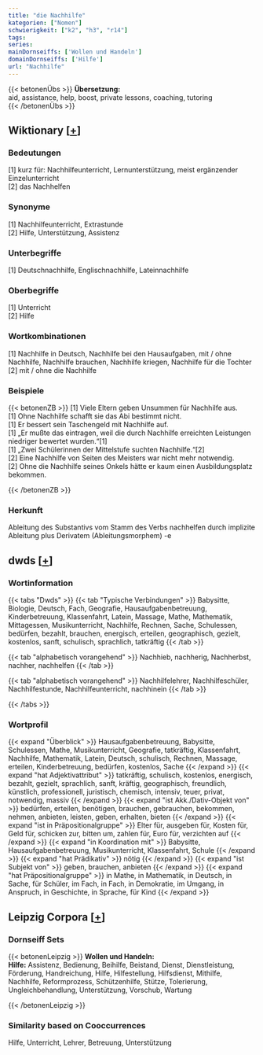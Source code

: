 ```yaml
---
title: "die Nachhilfe"
kategorien: ["Nomen"]
schwierigkeit: ["k2", "h3", "r14"]
tags:
series:
mainDornseiffs: ['Wollen und Handeln']
domainDornseiffs: ['Hilfe']
url: "Nachhilfe"
---
```


{{< betonenÜbs >}}
**Übersetzung:**  
aid, assistance, help, boost, private lessons, coaching, tutoring  
{{< /betonenÜbs >}}

## Wiktionary [[+](https://de.wiktionary.org/wiki/Nachhilfe)]

### Bedeutungen
[1] kurz für: Nachhilfeunterricht, Lernunterstützung, meist ergänzender Einzelunterricht  
[2] das Nachhelfen  

### Synonyme
[1] Nachhilfeunterricht, Extrastunde  
[2] Hilfe, Unterstützung, Assistenz  

### Unterbegriffe
[1] Deutschnachhilfe, Englischnachhilfe, Lateinnachhilfe  

### Oberbegriffe
[1] Unterricht  
[2] Hilfe  

### Wortkombinationen
[1] Nachhilfe in Deutsch, Nachhilfe bei den Hausaufgaben, mit / ohne Nachhilfe, Nachhilfe brauchen, Nachhilfe kriegen, Nachhilfe für die Tochter  
[2] mit / ohne die Nachhilfe  

### Beispiele
{{< betonenZB >}}
[1] Viele Eltern geben Unsummen für Nachhilfe aus.  
[1] Ohne Nachhilfe schafft sie das Abi bestimmt nicht.  
[1] Er bessert sein Taschengeld mit Nachhilfe auf.  
[1] „Er mußte das eintragen, weil die durch Nachhilfe erreichten Leistungen niedriger bewertet wurden.“[1]  
[1] „Zwei Schülerinnen der Mittelstufe suchten Nachhilfe.“[2]  
[2] Eine Nachhilfe von Seiten des Meisters war nicht mehr notwendig.  
[2] Ohne die Nachhilfe seines Onkels hätte er kaum einen Ausbildungsplatz bekommen.  

{{< /betonenZB >}}
### Herkunft
Ableitung des Substantivs vom Stamm des Verbs nachhelfen durch implizite Ableitung plus Derivatem (Ableitungsmorphem) -e  



## dwds [[+](https://www.dwds.de/wb/Nachhilfe)]

### Wortinformation
{{< tabs "Dwds" >}}
{{< tab "Typische Verbindungen" >}}
Babysitte, Biologie, Deutsch, Fach, Geografie, Hausaufgabenbetreuung, Kinderbetreuung, Klassenfahrt, Latein, Massage, Mathe, Mathematik, Mittagessen, Musikunterricht, Nachhilfe, Rechnen, Sache, Schulessen, bedürfen, bezahlt, brauchen, energisch, erteilen, geographisch, gezielt, kostenlos, sanft, schulisch, sprachlich, tatkräftig
{{< /tab >}}

{{< tab "alphabetisch vorangehend" >}}
Nachhieb, nachherig, Nachherbst, nachher, nachhelfen
{{< /tab >}}

{{< tab "alphabetisch vorangehend" >}}
Nachhilfelehrer, Nachhilfeschüler, Nachhilfestunde, Nachhilfeunterricht, nachhinein
{{< /tab >}}

{{< /tabs >}}

### Wortprofil
{{< expand "Überblick" >}} Hausaufgabenbetreuung, Babysitte, Schulessen, Mathe, Musikunterricht, Geografie, tatkräftig, Klassenfahrt, Nachhilfe, Mathematik, Latein, Deutsch, schulisch, Rechnen, Massage, erteilen, Kinderbetreuung, bedürfen, kostenlos, Sache {{< /expand >}}
{{< expand "hat Adjektivattribut" >}} tatkräftig, schulisch, kostenlos, energisch, bezahlt, gezielt, sprachlich, sanft, kräftig, geographisch, freundlich, künstlich, professionell, juristisch, chemisch, intensiv, teuer, privat, notwendig, massiv {{< /expand >}}
{{< expand "ist Akk./Dativ-Objekt von" >}} bedürfen, erteilen, benötigen, brauchen, gebrauchen, bekommen, nehmen, anbieten, leisten, geben, erhalten, bieten {{< /expand >}}
{{< expand "ist in Präpositionalgruppe" >}} Elter für, ausgeben für, Kosten für, Geld für, schicken zur, bitten um, zahlen für, Euro für, verzichten auf {{< /expand >}}
{{< expand "in Koordination mit" >}} Babysitte, Hausaufgabenbetreuung, Musikunterricht, Klassenfahrt, Schule {{< /expand >}}
{{< expand "hat Prädikativ" >}} nötig {{< /expand >}}
{{< expand "ist Subjekt von" >}} geben, brauchen, anbieten {{< /expand >}}
{{< expand "hat Präpositionalgruppe" >}} in Mathe, in Mathematik, in Deutsch, in Sache, für Schüler, im Fach, in Fach, in Demokratie, im Umgang, in Anspruch, in Geschichte, in Sprache, für Kind {{< /expand >}}

## Leipzig Corpora [[+](https://corpora.uni-leipzig.de/en/res?word=Nachhilfe&corpusId=deu_newscrawl-public_2018)]

### Dornseiff Sets
{{< betonenLeipzig >}}
**Wollen und Handeln:**  
**Hilfe:** Assistenz, Bedienung, Beihilfe, Beistand, Dienst, Dienstleistung, Förderung, Handreichung, Hilfe, Hilfestellung, Hilfsdienst, Mithilfe, Nachhilfe, Reformprozess, Schützenhilfe, Stütze, Tolerierung, Ungleichbehandlung, Unterstützung, Vorschub, Wartung  

{{< /betonenLeipzig >}}

### Similarity based on Cooccurrences
Hilfe, Unterricht, Lehrer, Betreuung, Unterstützung

